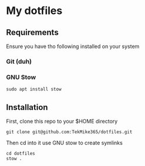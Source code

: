 # My dotfiles

## Requirements

Ensure you have tho following installed on your system

### Git (duh)

### GNU Stow
```
sudo apt install stow
```

## Installation

First, clone this repo to your $HOME directory

```
git clone git@github.com:TekMike365/dotfiles.git
```

Then cd into it use GNU stow to create symlinks

```
cd dotfiles
stow .
```

